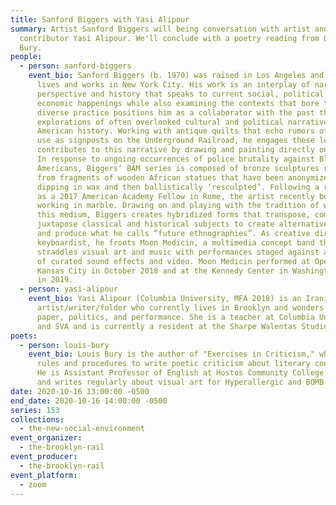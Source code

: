 ```yaml
---
title: Sanford Biggers with Yasi Alipour
summary: Artist Sanford Biggers will being conversation with artist and Rail
  contributor Yasi Alipour. We'll conclude with a poetry reading from Louis
  Bury.
people:
  - person: sanford-biggers
    event_bio: Sanford Biggers (b. 1970) was raised in Los Angeles and currently
      lives and works in New York City. His work is an interplay of narrative,
      perspective and history that speaks to current social, political and
      economic happenings while also examining the contexts that bore them. His
      diverse practice positions him as a collaborator with the past through
      explorations of often overlooked cultural and political narratives from
      American history. Working with antique quilts that echo rumors of their
      use as signposts on the Underground Railroad, he engages these legends and
      contributes to this narrative by drawing and painting directly onto them.
      In response to ongoing occurrences of police brutality against Black
      Americans, Biggers’ BAM series is composed of bronze sculptures recast
      from fragments of wooden African statues that have been anonymized through
      dipping in wax and then ballistically ‘resculpted’. Following a residency
      as a 2017 American Academy Fellow in Rome, the artist recently began
      working in marble. Drawing on and playing with the tradition of working in
      this medium, Biggers creates hybridized forms that transpose, combine and
      juxtapose classical and historical subjects to create alternative meanings
      and produce what he calls “future ethnographies”. As creative director and
      keyboardist, he fronts Moon Medicin, a multimedia concept band that
      straddles visual art and music with performances staged against a backdrop
      of curated sound effects and video. Moon Medicin performed at Open Spaces
      Kansas City in October 2018 and at the Kennedy Center in Washington D.C.
      in 2019.
  - person: yasi-alipour
    event_bio: Yasi Alipour (Columbia University, MFA 2018) is an Iranian
      artist/writer/folder who currently lives in Brooklyn and wonders about
      paper, politics, and performance. She is a teacher at Columbia University
      and SVA and is currently a resident at the Sharpe Walentas Studio program.
poets:
  - person: louis-bury
    event_bio: Louis Bury is the author of "Exercises in Criticism," which uses
      rules and procedures to write poetic criticism about literary constraint.
      He is Assistant Professor of English at Hostos Community College, CUNY,
      and writes regularly about visual art for Hyperallergic and BOMB.
date: 2020-10-16 13:00:00 -0500
end_date: 2020-10-16 14:00:00 -0500
series: 153
collections:
  - the-new-social-environment
event_organizer:
  - the-brooklyn-rail
event_producer:
  - the-brooklyn-rail
event_platform:
  - zoom
---
```

